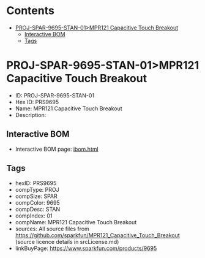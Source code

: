 



Contents
========

* [PROJ-SPAR-9695-STAN-01>MPR121 Capacitive Touch Breakout](#proj-spar-9695-stan-01mpr121-capacitive-touch-breakout)
	* [Interactive BOM](#interactive-bom)
	* [Tags](#tags)

# PROJ-SPAR-9695-STAN-01>MPR121 Capacitive Touch Breakout

- ID: PROJ-SPAR-9695-STAN-01
- Hex ID: PRS9695
- Name: MPR121 Capacitive Touch Breakout
- Description: 

## Interactive BOM

- Interactive BOM page: [ibom.html](kicad/bom/ibom.html)

## Tags

- hexID: PRS9695
- oompType: PROJ
- oompSize: SPAR
- oompColor: 9695
- oompDesc: STAN
- oompIndex: 01
- oompName: MPR121 Capacitive Touch Breakout
- sources: All source files from https://github.com/sparkfun/MPR121_Capacitive_Touch_Breakout (source licence details in srcLicense.md)
- linkBuyPage: https://www.sparkfun.com/products/9695
